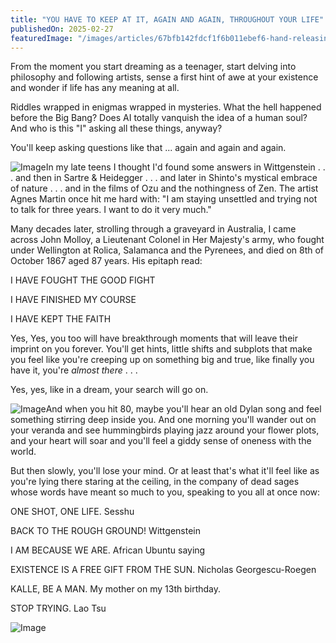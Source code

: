 ```yaml
---
title: "YOU HAVE TO KEEP AT IT, AGAIN AND AGAIN, THROUGHOUT YOUR LIFE"
publishedOn: 2025-02-27
featuredImage: "/images/articles/67bfb142fdcf1f6b011ebef6-hand-releasing-bird-1.jpg"
---
```


From the moment you start dreaming as a teenager, start delving into philosophy and following artists, sense a first hint of awe at your existence and wonder if life has any meaning at all.

Riddles wrapped in enigmas wrapped in mysteries. What the hell happened before the Big Bang? Does AI totally vanquish the idea of a human soul? And who is this "I" asking all these things, anyway?

You'll keep asking questions like that ... again and again and again.

![Image](/images/articles/you-have-to-keep-at-it-1.jpg)In my late teens I thought I'd found some answers in Wittgenstein . . . and then in Sartre &amp; Heidegger . . . and later in Shinto's mystical embrace of nature . . . and in the films of Ozu and the nothingness of Zen. The artist Agnes Martin once hit me hard with: "I am staying unsettled and trying not to talk for three years. I want to do it very much."

Many decades later, strolling through a graveyard in Australia, I came across John Molloy, a Lieutenant Colonel in Her Majesty's army, who fought under Wellington at Rolica, Salamanca and the Pyrenees, and died on 8th of October 1867 aged 87 years. His epitaph read:

I HAVE FOUGHT THE GOOD FIGHT

I HAVE FINISHED MY COURSE

I HAVE KEPT THE FAITH

Yes, Yes, you too will have breakthrough moments that will leave their imprint on you forever. You'll get hints, little shifts and subplots that make you feel like you're creeping up on something big and true, like finally you have it, you're *almost there* . . .

Yes, yes, like in a dream, your search will go on.

![Image](/images/articles/you-have-to-keep-at-it-2.jpg)And when you hit 80, maybe you'll hear an old Dylan song and feel something stirring deep inside you. And one morning you'll wander out on your veranda and see hummingbirds playing jazz around your flower plots, and your heart will soar and you'll feel a giddy sense of oneness with the world.

But then slowly, you'll lose your mind. Or at least that's what it'll feel like as you're lying there staring at the ceiling, in the company of dead sages whose words have meant so much to you, speaking to you all at once now:

ONE SHOT, ONE LIFE. Sesshu

BACK TO THE ROUGH GROUND! Wittgenstein

I AM BECAUSE WE ARE. African Ubuntu saying

EXISTENCE IS A FREE GIFT FROM THE SUN. Nicholas Georgescu-Roegen

KALLE, BE A MAN. My mother on my 13th birthday.

STOP TRYING. Lao Tsu

![Image](/images/articles/you-have-to-keep-at-it-3.jpg)
